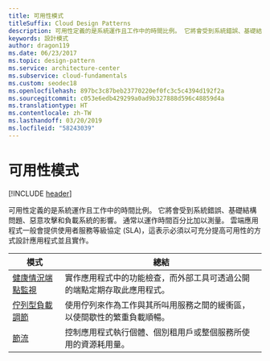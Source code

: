 ```yaml
---
title: 可用性模式
titleSuffix: Cloud Design Patterns
description: 可用性定義的是系統運作且工作中的時間比例。 它將會受到系統錯誤、基礎結構問題、惡意攻擊和負載系統的影響。 通常以運作時間百分比加以測量。 雲端應用程式一般會提供使用者服務等級協定 (SLA)，這表示必須以可充分提高可用性的方式設計應用程式並且實作。
keywords: 設計模式
author: dragon119
ms.date: 06/23/2017
ms.topic: design-pattern
ms.service: architecture-center
ms.subservice: cloud-fundamentals
ms.custom: seodec18
ms.openlocfilehash: 897bc3c87beb23770220ef0fc3c5c4394d192f2a
ms.sourcegitcommit: c053e6edb429299a0ad9b327888d596c48859d4a
ms.translationtype: HT
ms.contentlocale: zh-TW
ms.lasthandoff: 03/20/2019
ms.locfileid: "58243039"
---
```

# <a name="availability-patterns"></a>可用性模式

[!INCLUDE [header](../../_includes/header.md)]

可用性定義的是系統運作且工作中的時間比例。 它將會受到系統錯誤、基礎結構問題、惡意攻擊和負載系統的影響。 通常以運作時間百分比加以測量。 雲端應用程式一般會提供使用者服務等級協定 (SLA)，這表示必須以可充分提高可用性的方式設計應用程式並且實作。

|                            模式                             |                                                           總結                                                            |
|----------------------------------------------------------------|------------------------------------------------------------------------------------------------------------------------------|
| [健康情況端點監視](../health-endpoint-monitoring.md) | 實作應用程式中的功能檢查，而外部工具可透過公開的端點定期存取此應用程式。 |
|  [佇列型負載調節](../queue-based-load-leveling.md)  | 使用佇列來作為工作與其所叫用服務之間的緩衝區，以使間歇性的繁重負載順暢。  |
|                 [節流](../throttling.md)                 |   控制應用程式執行個體、個別租用戶或整個服務所使用的資源耗用量。    |
